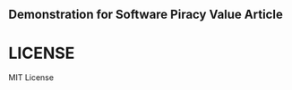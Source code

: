 Demonstration for Software Piracy Value Article
----------------

LICENSE
================

MIT License
